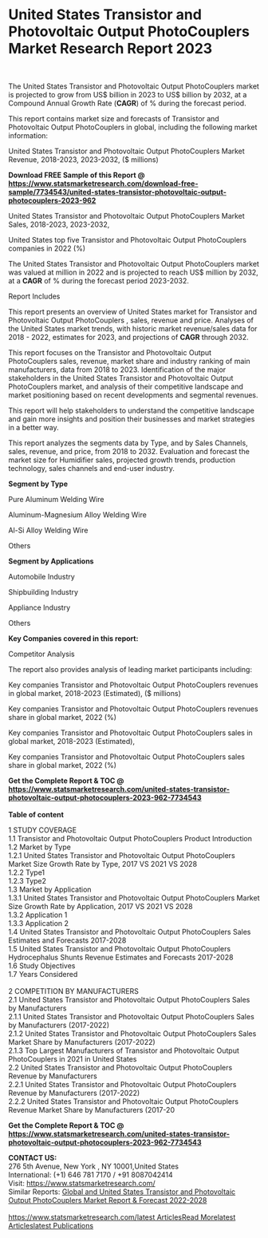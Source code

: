 <h1>United States Transistor and Photovoltaic Output PhotoCouplers Market Research Report 2023</h1><br/><p>The United States Transistor and Photovoltaic Output PhotoCouplers market is projected to grow from US$ billion in 2023 to US$ billion by 2032, at a Compound Annual Growth Rate (<strong>CAGR</strong>) of % during the forecast period.</p><p>This report contains market size and forecasts of Transistor and Photovoltaic Output PhotoCouplers in global, including the following market information:</p><p>United States Transistor and Photovoltaic Output PhotoCouplers Market Revenue, 2018-2023, 2023-2032, ($ millions)</p><p><strong>Download FREE Sample of this Report @ <a href="https://www.statsmarketresearch.com/download-free-sample/7734543/united-states-transistor-photovoltaic-output-photocouplers-2023-962">https://www.statsmarketresearch.com/download-free-sample/7734543/united-states-transistor-photovoltaic-output-photocouplers-2023-962</a></strong></p><p>United States Transistor and Photovoltaic Output PhotoCouplers Market Sales, 2018-2023, 2023-2032,</p><p>United States top five Transistor and Photovoltaic Output PhotoCouplers companies in 2022 (%)</p><p>The United States Transistor and Photovoltaic Output PhotoCouplers market was valued at million in 2022 and is projected to reach US$ million by 2032, at a <strong>CAGR</strong> of % during the forecast period 2023-2032.</p><p>Report Includes</p><p>This report presents an overview of United States market for Transistor and Photovoltaic Output PhotoCouplers , sales, revenue and price. Analyses of the United States market trends, with historic market revenue/sales data for 2018 - 2022, estimates for 2023, and projections of <strong>CAGR</strong> through 2032.</p><p>This report focuses on the Transistor and Photovoltaic Output PhotoCouplers sales, revenue, market share and industry ranking of main manufacturers, data from 2018 to 2023. Identification of the major stakeholders in the United States Transistor and Photovoltaic Output PhotoCouplers market, and analysis of their competitive landscape and market positioning based on recent developments and segmental revenues.</p><p>This report will help stakeholders to understand the competitive landscape and gain more insights and position their businesses and market strategies in a better way.</p><p>This report analyzes the segments data by Type, and by Sales Channels, sales, revenue, and price, from 2018 to 2032. Evaluation and forecast the market size for Humidifier sales, projected growth trends, production technology, sales channels and end-user industry.</p><p><strong>Segment by Type</strong></p><p>Pure Aluminum Welding Wire</p><p>Aluminum-Magnesium Alloy Welding Wire</p><p>Al-Si Alloy Welding Wire</p><p>Others</p><p><strong> Segment <strong><strong>by Applications</strong></strong></strong></p><p>Automobile Industry</p><p>Shipbuilding Industry</p><p>Appliance Industry</p><p>Others</p><p><strong>Key Companies covered in this report:</strong></p><p>Competitor Analysis</p><p>The report also provides analysis of leading market participants including:</p><p>Key companies Transistor and Photovoltaic Output PhotoCouplers revenues in global market, 2018-2023 (Estimated), ($ millions)</p><p>Key companies Transistor and Photovoltaic Output PhotoCouplers revenues share in global market, 2022 (%)</p><p>Key companies Transistor and Photovoltaic Output PhotoCouplers sales in global market, 2018-2023 (Estimated),</p><p>Key companies Transistor and Photovoltaic Output PhotoCouplers sales share in global market, 2022 (%)</p><div><b>Get the Complete Report & TOC @ <a href="https://www.statsmarketresearch.com/united-states-transistor-photovoltaic-output-photocouplers-2023-962-7734543">https://www.statsmarketresearch.com/united-states-transistor-photovoltaic-output-photocouplers-2023-962-7734543</a></b></div><br><b>Table of content</b><p>1 STUDY COVERAGE<br />1.1 Transistor and Photovoltaic Output PhotoCouplers Product Introduction<br />1.2 Market by Type<br />1.2.1 United States Transistor and Photovoltaic Output PhotoCouplers Market Size Growth Rate by Type, 2017 VS 2021 VS 2028<br />1.2.2 Type1<br />1.2.3 Type2<br />1.3 Market by Application<br />1.3.1 United States Transistor and Photovoltaic Output PhotoCouplers Market Size Growth Rate by Application, 2017 VS 2021 VS 2028<br />1.3.2 Application 1<br />1.3.3 Application 2<br />1.4 United States Transistor and Photovoltaic Output PhotoCouplers Sales Estimates and Forecasts 2017-2028<br />1.5 United States Transistor and Photovoltaic Output PhotoCouplers Hydrocephalus Shunts Revenue Estimates and Forecasts 2017-2028<br />1.6 Study Objectives<br />1.7 Years Considered<br /><br />2 COMPETITION BY MANUFACTURERS<br />2.1 United States Transistor and Photovoltaic Output PhotoCouplers Sales by Manufacturers<br />2.1.1 United States Transistor and Photovoltaic Output PhotoCouplers Sales by Manufacturers (2017-2022)<br />2.1.2 United States Transistor and Photovoltaic Output PhotoCouplers Sales Market Share by Manufacturers (2017-2022)<br />2.1.3 Top Largest Manufacturers of Transistor and Photovoltaic Output PhotoCouplers in 2021 in United States<br />2.2 United States Transistor and Photovoltaic Output PhotoCouplers Revenue by Manufacturers<br />2.2.1 United States Transistor and Photovoltaic Output PhotoCouplers Revenue by Manufacturers (2017-2022)<br />2.2.2 United States Transistor and Photovoltaic Output PhotoCouplers Revenue Market Share by Manufacturers (2017-20<br><div><b>Get the Complete Report & TOC @ <a href="https://www.statsmarketresearch.com/united-states-transistor-photovoltaic-output-photocouplers-2023-962-7734543">https://www.statsmarketresearch.com/united-states-transistor-photovoltaic-output-photocouplers-2023-962-7734543</a></b></div></p> <b>CONTACT US:</b><br>276 5th Avenue, New York , NY 10001,United States<br>International: (+1) 646 781 7170 / +91 8087042414<br>Visit: <a href="https://www.statsmarketresearch.com/">https://www.statsmarketresearch.com/</a><br>Similar Reports: <a href="https://www.statsmarketresearch.com/united-states-transistor-photovoltaic-output-photocouplers-2023-962-7734543">Global and United States Transistor and Photovoltaic Output PhotoCouplers Market Report & Forecast 2022-2028</a><br/><br/><a href="https://gyeongbokgung.com">https://www.statsmarketresearch.com/</a><a href="https://hallyeomaritime.com">latest Articles</a><a href="https://jingwansa.com">Read More</a><a href=https://nguoiviet.jp/">latest Articles</a><a href="https://www.intelmarketresearch.com/">latest Publications</a>